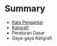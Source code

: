 # Summary

* [Kata Pengantar](README.md)
* [Kaligrafi](chapter1.md)
* Peraturan Dasar
* Gaya-gaya Kaligrafi

